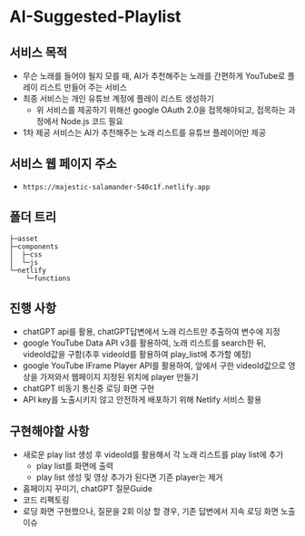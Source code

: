 # AI-Suggested-Playlist

## 서비스 목적
- 무슨 노래를 들어야 될지 모를 때, AI가 추천해주는 노래를 간편하게 YouTube로 플레이 리스트 만들어 주는 서비스
- 최종 서비스는 개인 유튜브 계정에 플레이 리스트 생성하기
  - 위 서비스를 제공하기 위해선 google OAuth 2.0을 접목해야되고, 접목하는 과정에서 Node.js 코드 필요
- 1차 제공 서비스는 AI가 추천해주는 노래 리스트를 유튜브 플레이어만 제공

## 서비스 웹 페이지 주소
- `https://majestic-salamander-540c1f.netlify.app`

## 폴더 트리
```
├─asset
├─components
│  ├─css
│  └─js
└─netlify
    └─functions
```

## 진행 사항
- chatGPT api를 활용, chatGPT답변에서 노래 리스트만 추출하여 변수에 지정
- google YouTube Data API v3를 활용하여, 노래 리스트를 search한 뒤, videoId값을 구함(추후 videoId를 활용하여 play_list에 추가할 예정)
- google YouTube IFrame Player API를 활용하여, 앞에서 구한 videoId값으로 영상을 가져와서 웹페이지 지정된 위치에 player 만들기
- chatGPT 비동기 통신중 로딩 화면 구현
- API key를 노출시키지 않고 안전하게 배포하기 위해 Netlify 서비스 활용

## 구현해야할 사항
- 새로운 play list 생성 후 videoId를 활용해서 각 노래 리스트를 play list에 추가
  - play list를 화면에 출력
  - play list 생성 및 영상 추가가 된다면 기존 player는 제거
- 홈페이지 꾸미기, chatGPT 질문Guide
- 코드 리펙토링
- 로딩 화면 구현했으나, 질문을 2회 이상 할 경우, 기존 답변에서 지속 로딩 화면 노출 이슈